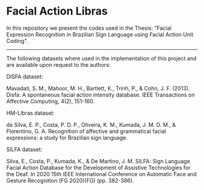 # Facial Action Libras

In this repository we present the codes used in the Thesis: "Facial Expression Recognition in Brazilian Sign Language using Facial Action Unit Coding".

---

The following datasets where used in the implementation of this project and are available upon request to the authors:

DISFA dataset:

Mavadati, S. M., Mahoor, M. H., Bartlett, K., Trinh, P., & Cohn, J. F. (2013). Disfa: A spontaneous facial action intensity database. IEEE Transactions on Affective Computing, 4(2), 151-160.

HM-Libras dataset:

da Silva, E. P., Costa, P. D. P., Oliveira, K. M., Kumada, J. M. D. M., & Florentino, G. A. Recognition of affective and grammatical facial expressions: a study for Brazilian sign language.

SILFA dataset:

Silva, E., Costa, P., Kumada, K., & De Martino, J. M. SILFA: Sign Language Facial Action Database for the Development of Assistive Technologies for the Deaf. In 2020 15th IEEE International Conference on Automatic Face and Gesture Recognition (FG 2020)(FG) (pp. 382-386).
